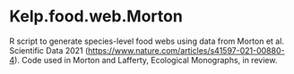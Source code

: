 # Kelp.food.web.Morton
R script to generate species-level food webs using data from Morton et al. Scientific Data 2021 (https://www.nature.com/articles/s41597-021-00880-4).
Code used in Morton and Lafferty, Ecological Monographs, in review. 
